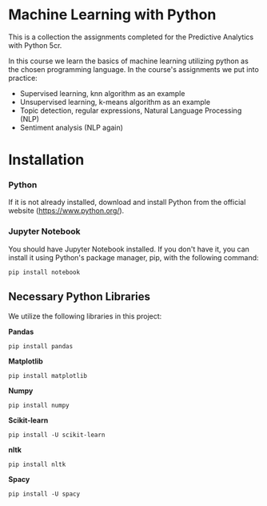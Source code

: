 # Machine Learning with Python

This is a collection the assignments completed for the Predictive Analytics with Python 5cr.  

In this course we learn the basics of machine learning utilizing python as the chosen programming language. In the course's assignments we put into practice:   

- Supervised learning, knn algorithm as an example  
- Unsupervised learning, k-means algorithm as an example  
- Topic detection, regular expressions, Natural Language Processing (NLP)  
- Sentiment analysis (NLP again)

# Installation  

### Python  

If it is not already installed, download and install Python from the official website (https://www.python.org/).  

### Jupyter Notebook  
 You should have Jupyter Notebook installed. If you don't have it, you can install it using Python's package manager, pip, with the following command:  
 ```
pip install notebook
```

## Necessary Python Libraries  
We utilize the following libraries in this project:  

**Pandas**  
```
pip install pandas
```

**Matplotlib**  

```
pip install matplotlib
```

**Numpy**  

```
pip install numpy
```


**Scikit-learn**  

 ```
 pip install -U scikit-learn
 ```

**nltk**  
```  
pip install nltk
```  

**Spacy**
```  
pip install -U spacy
```  
